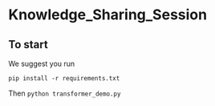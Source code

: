 # Knowledge_Sharing_Session

## To start
We suggest you run 

`pip install -r requirements.txt`

Then 
`python transformer_demo.py`